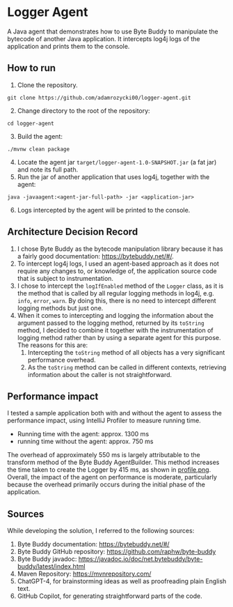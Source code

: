 # Logger Agent

A Java agent that demonstrates how to use Byte Buddy to manipulate the bytecode of another Java application.
It intercepts log4j logs of the application and prints them to the console.

## How to run

1. Clone the repository.

```shell
git clone https://github.com/adamrozycki00/logger-agent.git
```

2. Change directory to the root of the repository:

```shell
cd logger-agent
```

3. Build the agent:

```shell
./mvnw clean package
```

4. Locate the agent jar `target/logger-agent-1.0-SNAPSHOT.jar` (a fat jar) and note its full path.
5. Run the jar of another application that uses log4j, together with the agent:

```shell
java -javaagent:<agent-jar-full-path> -jar <application-jar>
```

6. Logs intercepted by the agent will be printed to the console.

## Architecture Decision Record

1. I chose Byte Buddy as the bytecode manipulation library because it has a fairly good
   documentation: https://bytebuddy.net/#/.
2. To intercept log4j logs, I used an agent-based approach as it does not require any changes to, or knowledge of, the
   application source code that is subject to instrumentation.
3. I chose to intercept the `logIfEnabled` method of the `Logger` class, as it is the method that is called by all
   regular logging methods in log4j, e.g. `info`, `error`, `warn`. By doing this, there is no need to intercept
   different logging methods but just one.
4. When it comes to intercepting and logging the information about the argument passed to the logging method, returned
   by its `toString` method, I decided to combine it together with the instrumentation of logging method rather than by
   using a separate agent for this purpose. The reasons for this are:
    1. Intercepting the `toString` method of all objects has a very significant performance overhead.
    2. As the `toString` method can be called in different contexts, retrieving information about the caller is not
       straightforward.

## Performance impact

I tested a sample application both with and without the agent to assess the performance impact, using IntelliJ Profiler
to measure running time.

* Running time with the agent: approx. 1300 ms
* running time without the agent: approx. 750 ms

The overhead of approximately 550 ms is largely attributable to the transform method of the Byte Buddy AgentBuilder.
This method increases the time taken to create the Logger by 415 ms, as shown
in [profile.png](src/test/resources/profile.png). Overall, the impact of the agent on performance is moderate,
particularly because the overhead primarily occurs during the initial phase of the application.

## Sources

While developing the solution, I referred to the following sources:

1. Byte Buddy documentation: https://bytebuddy.net/#/
2. Byte Buddy GitHub repository: https://github.com/raphw/byte-buddy
3. Byte Buddy javadoc: https://javadoc.io/doc/net.bytebuddy/byte-buddy/latest/index.html
4. Maven Repository: https://mvnrepository.com/
5. ChatGPT-4, for brainstorming ideas as well as proofreading plain English text.
6. GitHub Copilot, for generating straightforward parts of the code.
